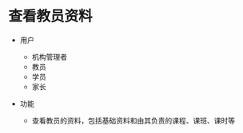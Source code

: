# 查看教员资料

* 用户
	* 机构管理者
	* 教员
	* 学员
	* 家长

* 功能
	* 查看教员的资料，包括基础资料和由其负责的课程、课班、课时等
<!--stackedit_data:
eyJoaXN0b3J5IjpbLTk3NTY5MDQyMiwtMjA4ODc0NjYxMl19
-->